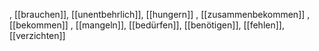 , [[brauchen]], [[unentbehrlich]], [[hungern]]
, [[zusammenbekommen]]
, [[bekommen]]
, [[mangeln]], [[bedürfen]], [[benötigen]], [[fehlen]], [[verzichten]]